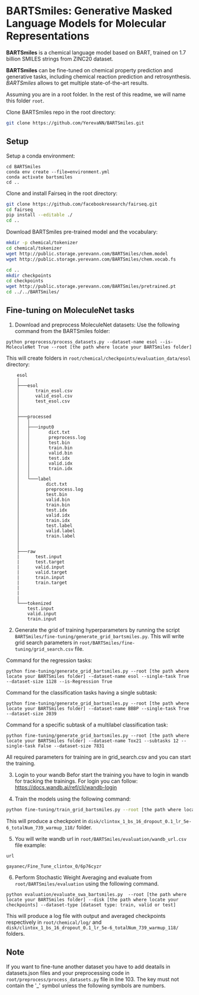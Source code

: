 # BARTSmiles: Generative Masked Language Models for Molecular Representations

**BARTSmiles** is a chemical language model based on BART, trained on 1.7 billion SMILES strings from ZINC20 dataset.

**BARTSmiles** can be fine-tuned on chemical property prediction and generative tasks, including chemical reaction prediction and retrosynthesis. *BARTSmiles* allows to get multiple state-of-the-art results. 




Assuming you are in a root folder. In the rest of this readme, we will name this folder `root`. 

Clone BARTSmiles repo in the root directory:

```bash
git clone https://github.com/YerevaNN/BARTSmiles.git
```
## Setup 

Setup a conda environment:

```
cd BARTSmiles
conda env create --file=environment.yml
conda activate bartsmiles
cd ..
```
Clone and install Fairseq in the root directory:

```bash 
git clone https://github.com/facebookresearch/fairseq.git
cd fairseq
pip install --editable ./
cd ..
```

Download BARTSmiles pre-trained model and the vocabulary:

```bash
mkdir -p chemical/tokenizer
cd chemical/tokenizer
wget http://public.storage.yerevann.com/BARTSmiles/chem.model
wget http://public.storage.yerevann.com/BARTSmiles/chem.vocab.fs

cd ..
mkdir checkpoints
cd checkpoints
wget http://public.storage.yerevann.com/BARTSmiles/pretrained.pt
cd ../../BARTSmiles/
```

## Fine-tuning on MoleculeNet tasks

1) Download and preprocess MoleculeNet datasets: 
Use the following command from the BARTSmiles folder:
```
python preprocess/process_datasets.py --dataset-name esol --is-MoleculeNet True --root [the path where locate your BARTSmiles folder]
```
This will create folders in `root/chemical/checkpoints/evaluation_data/esol` directory: 
```
    esol
    │
    ├───esol
    │      train_esol.csv
    │      valid_esol.csv
    │      test_esol.csv
    │
    │
    ├───processed
    │   │
    │   ├───input0
    │   │       dict.txt
    │   │       preprocess.log
    │   │       test.bin
    │   │       train.bin
    │   │       valid.bin
    │   │       test.idx
    │   │       valid.idx
    │   │       train.idx
    │   │
    │   └───label
    │          dict.txt
    │          preprocess.log
    │          test.bin
    │          valid.bin
    │          train.bin
    │          test.idx
    │          valid.idx
    │          train.idx 
    │          test.label
    │          valid.label
    │          train.label
    │
    │
    ├───raw
    |      test.input
    |      test.target
    |      valid.input
    |      valid.target
    |      train.input
    |      train.target
    |   
    |
    |
    └───tokenized
        test.input
        valid.input
        train.input
```

2) Generate the grid of training hyperparameters by running the script `BARTSmiles/fine-tuning/generate_grid_bartsmiles.py`. This will write grid search parameters in `root/BARTSmiles/fine-tuning/grid_search.csv` file.

Command for the regression tasks: 
```
python fine-tuning/generate_grid_bartsmiles.py --root [the path where locate your BARTSmiles folder] --dataset-name esol --single-task True --dataset-size 1128 --is-Regression True
```

Command for the classification tasks having a single subtask: 
```
python fine-tuning/generate_grid_bartsmiles.py --root [the path where locate your BARTSmiles folder] --dataset-name BBBP --single-task True --dataset-size 2039
```

Command for a specific subtask of a multilabel classification task: 
``` 
python fine-tuning/generate_grid_bartsmiles.py --root [the path where locate your BARTSmiles folder] --dataset-name Tox21 --subtasks 12 --single-task False --dataset-size 7831
```
All required parameters for training are in grid_search.csv and you can start the training.

3) Login to your wandb
    Befor start the training you have to login in wandb for tracking the trainings.
    For login you can follow: https://docs.wandb.ai/ref/cli/wandb-login 

4) Train the models using the following command:

```bash
python fine-tuning/train_grid_bartsmiles.py --root [the path where locate your BARTSmiles folder] --disk [the path where you want to store your checkpoints]  >> root/chemical/log/esol.log
```

This will produce a checkpoint in `disk/clintox_1_bs_16_dropout_0.1_lr_5e-6_totalNum_739_warmup_118/` folder.

5) You will write wandb url in `root/BARTSmiles/evaluation/wandb_url.csv` file 
example:

``` 
url

gayanec/Fine_Tune_clintox_0/6p76cyzr
```

6) Perform Stochastic Weight Averaging and evaluate from `root/BARTSmiles/evaluation` using the following command.

``` 
python evaluation/evaluate_swa_bartsmiles.py  --root [the path where locate your BARTSmiles folder] --disk [the path where locate your checkpoints] --dataset-type [dataset type: train, valid or test]
```

This will produce a log file with output and averaged checkpoints respectively in `root/chemical/log/`  and `disk/clintox_1_bs_16_dropout_0.1_lr_5e-6_totalNum_739_warmup_118/` folders.


## Note 
If you want to fine-tune another dataset you have to add deatails in datasets.json files and your preprocessing code in `root/preprocess/process_datasets.py` file in line 103. The key must not contain the '_' symbol unless the following symbols are numbers.